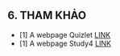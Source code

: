 ## 6. THAM KHẢO

- [1] A webpage Quizlet [LINK](https://quizlet.com/)
- [1] A webpage Study4 [LINK](https://study4.com/)
